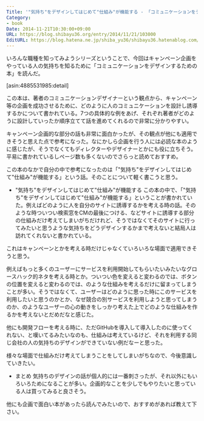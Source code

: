 ```yaml
---
Title: '"気持ち"をデザインしてはじめて"仕組み"が機能する - 「コミュニケーションをデザインするための本」を読んだ'
Category:
- book
Date: 2014-11-21T10:30:00+09:00
URL: https://blog.shibayu36.org/entry/2014/11/21/103000
EditURL: https://blog.hatena.ne.jp/shiba_yu36/shibayu36.hatenablog.com/atom/entry/8454420450074430476
---
```


いろんな職種を知ってみようシリーズということで、今回はキャンペーン企画をやっている人の気持ちを知るために「コミュニケーションをデザインするための本」を読んだ。

[asin:4885531985:detail]

この本は、著者のコミュニケーションデザイナーという観点から、キャンペーン等の企画を成功させるために、どのように人のコミュニケーションを設計し誘導するかについて書かれている。7つの具体的な例をあげ、それぞれ著者がどのように設計していったか順序立てて話を進めてくれるので非常に分かりやすい。

キャンペーン企画的な部分の話も非常に面白かったが、その観点が他にも適用できそうと思えた点で参考になった。なにかしら企画を行う人には必読な本のように感じたが、そうでなくてもディレクターやデザイナーとかにも役に立ちそう。平易に書かれているしページ数も多くないのでさらっと読めておすすめ。

この本のなかで自分の中で参考になったのは「"気持ち"をデザインしてはじめて"仕組み"が機能する」という話。そのことについて軽く書こうと思う。

* "気持ち"をデザインしてはじめて"仕組み"が機能する
この本の中で、「"気持ち"をデザインしてはじめて"仕組み"が機能する」ということが書かれていた。例えばどのように人を自分のサイトに誘導するかを考える時の話。そのような時ついつい検索窓をCMの最後につける、などサイトに誘導する部分の仕組みだけ考えてしまいがちだけれど、そうではなくてそのサイトに行ってみたいと思うような気持ちをどうデザインするかまで考えないと結局人は訪れてくれないと書かれている。


これはキャンペーンとかを考える時だけじゃなくていろいろな場面で適用できそうと思う。

例えばもっと多くのユーザーにサービスを利用開始してもらいたいみたいなグロースハック的ネタを考える時とか。ついつい色を変えると変わるのでは、ボタンの位置を変えると変わるのでは、のような仕組みを考えるだけに留まってしまうことが多い。そうではなくて、ユーザーはどのように思った時にこのサービスを利用したいと思うのかとか、なぜ競合の別サービスを利用しようと思ってしまうのか、のようなユーザーの心の動きをしっかり考えた上でどのような仕組みを作るかを考えないとだめだなと感じた。

他にも開発フローを考える時に、ただGitHubを導入して導入したのに使ってくれない、と嘆いてるみたいなのも、仕組みは考えているけど、それを利用する同じ会社の人の気持ちのデザインができていない例だなーと思った。


様々な場面で仕組みだけ考えてしまうことをしてしまいがちなので、今後意識していきたい。

* まとめ
気持ちのデザインの話が個人的には一番刺さったが、それ以外にもいろいろためになることが多い。企画的なことを少しでもやりたいと思っている人は買ってみると良さそう。

他にも企画で面白い本があったら読んでみたいので、おすすめがあれば教えて下さい。
